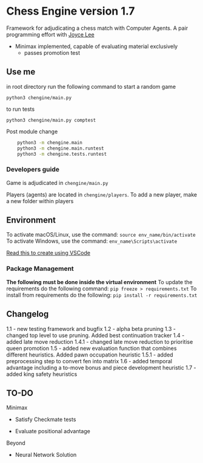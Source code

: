 # Chess Engine version 1.7

Framework for adjudicating a chess match with Computer Agents. 
A pair programming effort with [Joyce Lee](github.com/joyce-leesw) 

* Minimax implemented, capable of evaluating material exclusively
    * passes promotion test
    

## Use me

in root directory run the following command to start a random game
```
python3 chengine/main.py
```
    
to run tests
```
python3 chengine/main.py comptest
```

Post module change

```bash
    python3 -m chengine.main
    python3 -m chengine.main.runtest
    python3 -m chengine.tests.runtest
```

### Developers guide

Game is adjudicated in `chengine/main.py`

Players (agents) are located in `chengine/players`.
To add a new player, make a new folder within players

## Environment

To activate macOS/Linux, use the command: `source env_name/bin/activate`
To activate Windows, use the command: `env_name\Scripts\activate`

[Read this to create using VSCode](https://code.visualstudio.com/docs/python/environments)

### Package Management

**The following must be done inside the virtual environment**
To update the requirements do the following command: `pip freeze > requirements.txt`
To install from requirements do the following: `pip install -r requirements.txt`

## Changelog 

1.1 - new testing framework and bugfix
1.2 - alpha beta pruning
1.3 - changed top level to use pruning. Added best continuation tracker
1.4 - added late move reduction
1.4.1 - changed late move reduction to prioritise queen promotion
1.5 - added new evaluation function that combines different heuristics. Added pawn occupation heuristic
1.5.1 - added preprocessing step to convert fen into matrix
1.6 - added temporal advantage including a to-move bonus and piece development heuristic
1.7 - added king safety heuristics
## TO-DO

Minimax
* Satisfy Checkmate tests

* Evaluate positional advantage

Beyond

* Neural Network Solution

